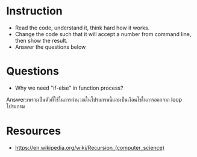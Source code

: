 ﻿# Instruction
* Read the code, understand it, think hard how it works.
* Change the code such that it will accept a number from command line, then show the result.
* Answer the questions below

# Questions
* Why we need "if-else" in function process?

Answer:เพราะเป็นตัวที่ใช้ในการคำนวณในโปรแกรมนี้และเป็นเงือนไขในการออกจาก loop โปรแกรม


# Resources
* https://en.wikipedia.org/wiki/Recursion_(computer_science)